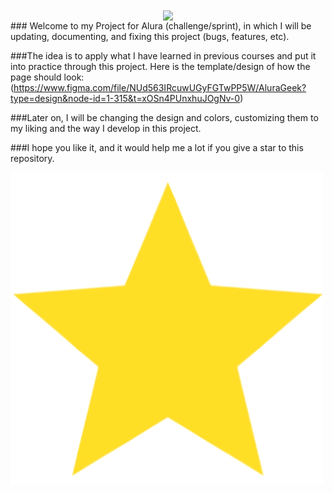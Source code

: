 <div align="center">
            <a href="https://www.buymeacoffee.com/perta" target="_blank" style="display: inline-block;">
                <img
                    src="https://img.shields.io/badge/Donate-Buy%20Me%20A%20Coffee-orange.svg?style=flat-square&logo=buymeacoffee" 
                    align="center"
                />
            </a></div>
### Welcome to my Project for Alura (challenge/sprint), in which I will be updating, documenting, and fixing this project (bugs, features, etc).

###The idea is to apply what I have learned in previous courses and put it into practice through this project. Here is the template/design of how the page should look:(https://www.figma.com/file/NUd563IRcuwUGyFGTwPP5W/AluraGeek?type=design&node-id=1-315&t=xOSn4PUnxhuJOgNv-0)

###Later on, I will be changing the design and colors, customizing them to my liking and the way I develop in this project.

###I hope you like it, and it would help me a lot if you give a star to this repository.

  ![](https://github.com/imperta/AluraGeek-Sprint-2/blob/main/readme-sources/starbadge.gif)
